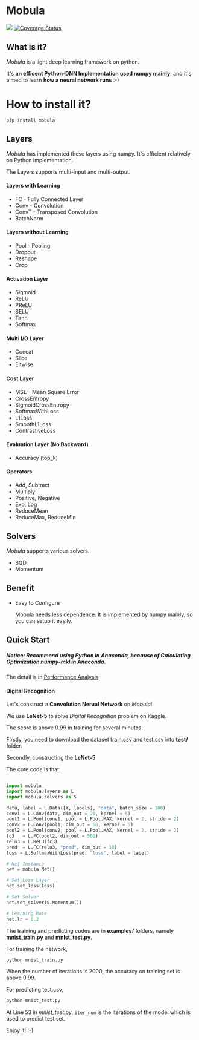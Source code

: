# Mobula

[![](https://api.travis-ci.org/wkcn/mobula.svg?branch=master)](https://travis-ci.org/wkcn/mobula)
[![Coverage Status](https://coveralls.io/repos/github/wkcn/mobula/badge.svg?branch=master)](https://coveralls.io/github/wkcn/mobula?branch=master)

## What is it?
*Mobula* is a light deep learning framework on python.

It's **an efficent Python-DNN Implementation used numpy mainly**, and it's aimed to learn **how a neural network runs** :-)

# How to install it?
```
pip install mobula
```

## Layers
*Mobula* has implemented these layers using numpy. It's efficient relatively on Python Implementation.

The Layers supports multi-input and multi-output.

#### Layers with Learning
- FC - Fully Connected Layer
- Conv - Convolution
- ConvT - Transposed Convolution
- BatchNorm
#### Layers without Learning
- Pool - Pooling
- Dropout
- Reshape
- Crop
#### Activation Layer
- Sigmoid
- ReLU
- PReLU
- SELU
- Tanh
- Softmax
#### Multi I/O Layer
- Concat
- Slice
- Eltwise
#### Cost Layer
- MSE - Mean Square Error
- CrossEntropy
- SigmoidCrossEntropy
- SoftmaxWithLoss 
- L1Loss
- SmoothL1Loss
- ContrastiveLoss
#### Evaluation Layer (No Backward)
- Accuracy (top_k)
#### Operators
- Add, Subtract
- Multiply
- Positive, Negative
- Exp, Log
- ReduceMean
- ReduceMax, ReduceMin

## Solvers

*Mobula* supports various solvers.

- SGD
- Momentum

## Benefit

- Easy to Configure

    Mobula needs less dependence. It is implemented by numpy mainly, so you can setup it easily.

## Quick Start

##### Notice: Recommend using Python in Anaconda, because of **Calculating Optimization numpy-mkl** in Anaconda.

The detail is in [Performance Analysis](docs/performance.md).

#### Digital Recognition
Let's construct a **Convolution Nerual Network** on *Mobula*! 

We use **LeNet-5** to solve *Digital Recognition* problem on Kaggle.

The score is above 0.99 in training for several minutes.

Firstly, you need to download the dataset train.csv and test.csv into **test/** folder. 

Secondly, constructing the **LeNet-5**.

The core code is that:

```python

import mobula
import mobula.layers as L
import mobula.solvers as S

data, label = L.Data([X, labels], "data", batch_size = 100)
conv1 = L.Conv(data, dim_out = 20, kernel = 5)
pool1 = L.Pool(conv1, pool = L.Pool.MAX, kernel = 2, stride = 2)
conv2 = L.Conv(pool1, dim_out = 50, kernel = 5)
pool2 = L.Pool(conv2, pool = L.Pool.MAX, kernel = 2, stride = 2)
fc3   = L.FC(pool2, dim_out = 500)
relu3 = L.ReLU(fc3)
pred  = L.FC(relu3, "pred", dim_out = 10)
loss = L.SoftmaxWithLoss(pred, "loss", label = label)

# Net Instance
net = mobula.Net()

# Set Loss Layer
net.set_loss(loss)

# Set Solver
net.set_solver(S.Momentum())

# Learning Rate
net.lr = 0.2

```

The training and predicting codes are in **examples/** folders, namely **mnist_train.py** and **mnist_test.py**.

For training the network, 
```bash
python mnist_train.py
```

When the number of iterations is 2000, the accuracy on training set is above 0.99.

For predicting test.csv,  
```bash
python mnist_test.py
```

At Line 53 in *mnist_test.py*, `iter_num` is the iterations of the model which is used to predict test set. 

Enjoy it! :-)
